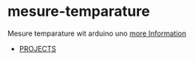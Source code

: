 # mesure-temparature
Mesure temparature wit arduino uno
[more Information](https://create.arduino.cc/projecthub/sharkbyteprojects/measure-temperature-34ba98)
- [PROJECTS](https://create.arduino.cc/projecthub/sharkbyteprojects)
